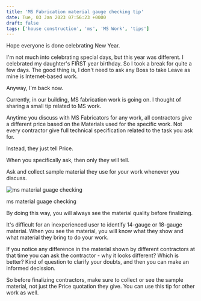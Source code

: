 ```yaml
---
title: 'MS Fabrication material gauge checking tip'
date: Tue, 03 Jan 2023 07:56:23 +0000
draft: false
tags: ['house construction', 'ms', 'MS Work', 'tips']
---
```


Hope everyone is done celebrating New Year.

I'm not much into celebrating special days, but this year was different. I celebrated my daughter's FIRST year birthday. So I took a break for quite a few days. The good thing is, I don't need to ask any Boss to take Leave as mine is Internet-based work. 

Anyway, I'm back now.

Currently, in our building, MS fabrication work is going on. I thought of sharing a small tip related to MS work.

Anytime you discuss with MS Fabricators for any work, all contractors give a different price based on the Materials used for the specific work. Not every contractor give full technical specification related to the task you ask for. 

Instead, they just tell Price.

When you specifically ask, then only they will tell. 

Ask and collect sample material they use for your work whenever you discuss.  

![ms material guage checking](/images/2023/01/MS-material-guage-checking-tip.jpg)

ms material guage checking

By doing this way, you will always see the material quality before finalizing. 

It's difficult for an inexperienced user to identify 14-gauge or 18-gauge material. When you see the material, you will know what they show and what material they bring to do your work. 

If you notice any difference in the material shown by different contractors at that time you can ask the contractor - why it looks different? Which is better? Kind of question to clarify your doubts, and then you can make an informed decission.

So before finalizing contractors, make sure to collect or see the sample material, not just the Price quotation they give. You can use this tip for other work as well.